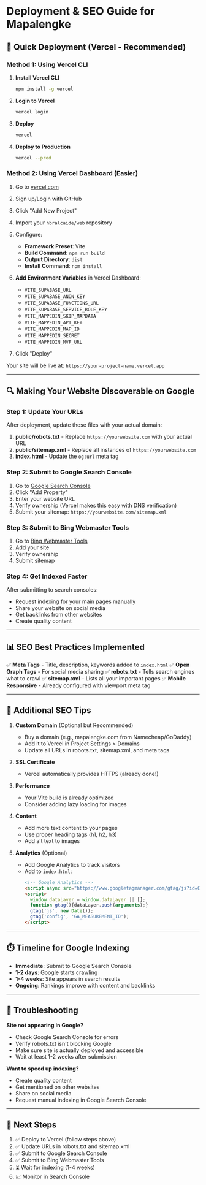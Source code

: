 # Deployment & SEO Guide for Mapalengke

## 🚀 Quick Deployment (Vercel - Recommended)

### Method 1: Using Vercel CLI

1. **Install Vercel CLI**
   ```bash
   npm install -g vercel
   ```

2. **Login to Vercel**
   ```bash
   vercel login
   ```

3. **Deploy**
   ```bash
   vercel
   ```
   
4. **Deploy to Production**
   ```bash
   vercel --prod
   ```

### Method 2: Using Vercel Dashboard (Easier)

1. Go to [vercel.com](https://vercel.com)
2. Sign up/Login with GitHub
3. Click "Add New Project"
4. Import your `hbralcaide/web` repository
5. Configure:
   - **Framework Preset**: Vite
   - **Build Command**: `npm run build`
   - **Output Directory**: `dist`
   - **Install Command**: `npm install`

6. **Add Environment Variables** in Vercel Dashboard:
   - `VITE_SUPABASE_URL`
   - `VITE_SUPABASE_ANON_KEY`
   - `VITE_SUPABASE_FUNCTIONS_URL`
   - `VITE_SUPABASE_SERVICE_ROLE_KEY`
   - `VITE_MAPPEDIN_SKIP_MAPDATA`
   - `VITE_MAPPEDIN_API_KEY`
   - `VITE_MAPPEDIN_MAP_ID`
   - `VITE_MAPPEDIN_SECRET`
   - `VITE_MAPPEDIN_MVF_URL`

7. Click "Deploy"

Your site will be live at: `https://your-project-name.vercel.app`

---

## 🔍 Making Your Website Discoverable on Google

### Step 1: Update Your URLs

After deployment, update these files with your actual domain:

1. **public/robots.txt** - Replace `https://yourwebsite.com` with your actual URL
2. **public/sitemap.xml** - Replace all instances of `https://yourwebsite.com`
3. **index.html** - Update the `og:url` meta tag

### Step 2: Submit to Google Search Console

1. Go to [Google Search Console](https://search.google.com/search-console)
2. Click "Add Property"
3. Enter your website URL
4. Verify ownership (Vercel makes this easy with DNS verification)
5. Submit your sitemap: `https://yourwebsite.com/sitemap.xml`

### Step 3: Submit to Bing Webmaster Tools

1. Go to [Bing Webmaster Tools](https://www.bing.com/webmasters)
2. Add your site
3. Verify ownership
4. Submit sitemap

### Step 4: Get Indexed Faster

After submitting to search consoles:
- Request indexing for your main pages manually
- Share your website on social media
- Get backlinks from other websites
- Create quality content

---

## 📊 SEO Best Practices Implemented

✅ **Meta Tags** - Title, description, keywords added to `index.html`
✅ **Open Graph Tags** - For social media sharing
✅ **robots.txt** - Tells search engines what to crawl
✅ **sitemap.xml** - Lists all your important pages
✅ **Mobile Responsive** - Already configured with viewport meta tag

---

## 🎯 Additional SEO Tips

1. **Custom Domain** (Optional but Recommended)
   - Buy a domain (e.g., mapalengke.com from Namecheap/GoDaddy)
   - Add it to Vercel in Project Settings > Domains
   - Update all URLs in robots.txt, sitemap.xml, and meta tags

2. **SSL Certificate**
   - Vercel automatically provides HTTPS (already done!)

3. **Performance**
   - Your Vite build is already optimized
   - Consider adding lazy loading for images

4. **Content**
   - Add more text content to your pages
   - Use proper heading tags (h1, h2, h3)
   - Add alt text to images

5. **Analytics** (Optional)
   - Add Google Analytics to track visitors
   - Add to `index.html`:
     ```html
     <!-- Google Analytics -->
     <script async src="https://www.googletagmanager.com/gtag/js?id=GA_MEASUREMENT_ID"></script>
     <script>
       window.dataLayer = window.dataLayer || [];
       function gtag(){dataLayer.push(arguments);}
       gtag('js', new Date());
       gtag('config', 'GA_MEASUREMENT_ID');
     </script>
     ```

---

## ⏱️ Timeline for Google Indexing

- **Immediate**: Submit to Google Search Console
- **1-2 days**: Google starts crawling
- **1-4 weeks**: Site appears in search results
- **Ongoing**: Rankings improve with content and backlinks

---

## 🔧 Troubleshooting

**Site not appearing in Google?**
- Check Google Search Console for errors
- Verify robots.txt isn't blocking Google
- Make sure site is actually deployed and accessible
- Wait at least 1-2 weeks after submission

**Want to speed up indexing?**
- Create quality content
- Get mentioned on other websites
- Share on social media
- Request manual indexing in Google Search Console

---

## 📝 Next Steps

1. ✅ Deploy to Vercel (follow steps above)
2. ✅ Update URLs in robots.txt and sitemap.xml
3. ✅ Submit to Google Search Console
4. ✅ Submit to Bing Webmaster Tools
5. ⏳ Wait for indexing (1-4 weeks)
6. 📈 Monitor in Search Console
